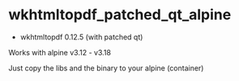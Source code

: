 # wkhtmltopdf_patched_qt_alpine

* wkhtmltopdf 0.12.5 (with patched qt)

Works with alpine v3.12 - v3.18 

Just copy the libs and the binary to your alpine (container)
